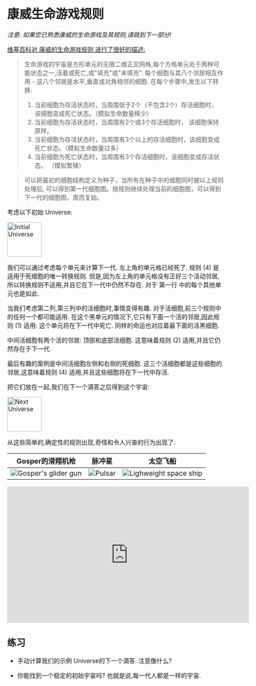 
# 康威生命游戏规则

*注意: 如果您已熟悉康威的生命游戏及其规则,请跳到下一部分!*

[维基百科对 康威的生命游戏规则 进行了很好的描述: ][wikipedia]

> 生命游戏的宇宙是方形单元的无限二维正交网格,每个方格单元处于两种可能状态之一,活着或死亡,或"填充"或"未填充". 每个细胞与其八个邻居相互作用 - 这八个邻居是水平,垂直或对角相邻的细胞. 在每个步骤中,发生以下转换: 
>
> 1. 当前细胞为存活状态时，当周围低于2个（不包含2个）存活细胞时， 该细胞变成死亡状态。（模拟生命数量稀少）
> 2. 当前细胞为存活状态时，当周围有2个或3个存活细胞时， 该细胞保持原样。
> 3. 当前细胞为存活状态时，当周围有3个以上的存活细胞时，该细胞变成死亡状态。（模拟生命数量过多）
> 4. 当前细胞为死亡状态时，当周围有3个存活细胞时，该细胞变成存活状态。 （模拟繁殖）

> 可以把最初的细胞结构定义为种子，当所有在种子中的细胞同时被以上规则处理后, 可以得到第一代细胞图。按规则继续处理当前的细胞图，可以得到下一代的细胞图，周而复始。

[wikipedia]: https://zh.wikipedia.org/wiki/%E5%BA%B7%E5%A8%81%E7%94%9F%E5%91%BD%E6%B8%B8%E6%88%8F

考虑以下初始 Universe: 

<img src='./images/game-of-life/initial-universe.png' alt='Initial Universe' width="80" />

我们可以通过考虑每个单元来计算下一代. 左上角的单元格已经死了. 规则 (4) 是适用于死细胞的唯一转换规则. 但是,因为左上角的单元格没有正好三个活动邻居,所以转换规则不适用,并且它在下一代中仍然不存在. 对于 第一行 中的每个其他单元也是如此. 

当我们考虑第二列,第三列中的活细胞时,事情变得有趣. 对于活细胞,前三个规则中的任何一个都可能适用. 在这个黑单元的情况下,它只有下面一个活的邻居,因此规则 (1) 适用: 这个单元将在下一代中死亡. 同样的命运也对应着最下面的活黑细胞. 

中间活细胞有两个活的邻居: 顶部和底部活细胞. 这意味着规则 (2) 适用,并且它仍然存在于下一代. 

最后有趣的案例是中间活细胞左侧和右侧的死细胞. 这三个活细胞都是这些细胞的邻居,这意味着规则 (4) 适用,并且这些细胞将在下一代中存活. 

把它们放在一起,我们在下一个滴答之后得到这个宇宙: 

<img src='./images/game-of-life/next-universe.png' alt='Next Universe' width=80 />

从这些简单的,确定性的规则出现,奇怪和令人兴奋的行为出现了: 

| Gosper的滑翔机枪                                                                                        | 脉冲星                                                                                    | 太空飞船                                                                                                         |
| -------------------------------------------------------------------------------------------------- | -------------------------------------------------------------------------------------- | ------------------------------------------------------------------------------------------------------------ |
| ![Gosper's glider gun](https://upload.wikimedia.org/wikipedia/commons/e/e5/Gospers_glider_gun.gif) | ![Pulsar](https://upload.wikimedia.org/wikipedia/commons/0/07/Game_of_life_pulsar.gif) | ![Lighweight space ship](https://upload.wikimedia.org/wikipedia/commons/3/37/Game_of_life_animated_LWSS.gif) |

<center>
<iframe width="560" height="315" src="https://www.youtube.com/embed/C2vgICfQawE?rel=0&amp;start=65" frameborder="0" allow="autoplay; encrypted-media" allowfullscreen></iframe>
</center>

## 练习

-   手动计算我们的示例 Universe的下一个滴答. 注意像什么?

-   你能找到一个稳定的初始宇宙吗? 也就是说,每一代人都是一样的宇宙. 
